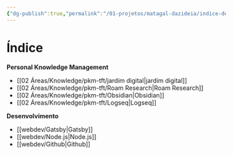 ```yaml
---
{"dg-publish":true,"permalink":"/01-projetos/matagal-dazideia/indice-de-palavras-chave/"}
---
```



# Índice
**Personal Knowledge Management**
- [[02 Áreas/Knowledge/pkm-tft/jardim digital\|jardim digital]]
- [[02 Áreas/Knowledge/pkm-tft/Roam Research\|Roam Research]]
- [[02 Áreas/Knowledge/pkm-tft/Obsidian\|Obsidian]]
- [[02 Áreas/Knowledge/pkm-tft/Logseq\|Logseq]]
	
**Desenvolvimento**
- [[webdev/Gatsby\|Gatsby]]
- [[webdev/Node.js\|Node.js]]
- [[webdev/Github\|Github]]

